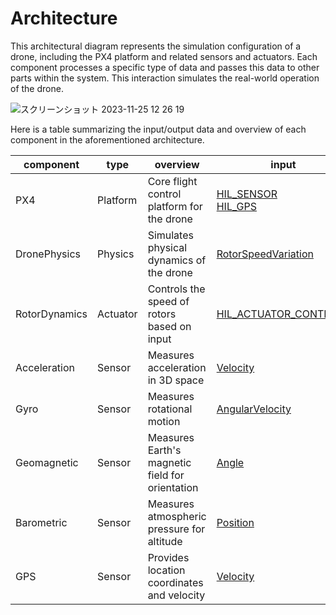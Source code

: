 # Architecture

This architectural diagram represents the simulation configuration of a drone, including the PX4 platform and related sensors and actuators. Each component processes a specific type of data and passes this data to other parts within the system. This interaction simulates the real-world operation of the drone.

![スクリーンショット 2023-11-25 12 26 19](https://github.com/toppers/hakoniwa-px4sim/assets/164193/4402d0f2-e21a-4764-a651-11f07132fbc7)


Here is a table summarizing the input/output data and overview of each component in the aforementioned architecture.

|component|type|overview|input|output|
|---|---|---|---|---|
|PX4|Platform|Core flight control platform for the drone| [HIL_SENSOR](https://github.com/toppers/hakoniwa-px4sim/blob/main/docs/phys_specs/data/mavlink/HIL_SENSOR/README.md) <br> [HIL_GPS](https://github.com/toppers/hakoniwa-px4sim/blob/main/docs/phys_specs/data/mavlink/HIL_GPS/README.md) | [HIL_ACTUATOR_CONTROLS](https://github.com/toppers/hakoniwa-px4sim/blob/main/docs/phys_specs/data/mavlink/HIL_ACTUATOR_CONTROLS/README.md)|
|DronePhysics|Physics|Simulates physical dynamics of the drone| [RotorSpeedVariation](https://github.com/toppers/hakoniwa-px4sim/blob/main/docs/phys_specs/data/physics/README.md#rotorspeedvariation) | [Position](https://github.com/toppers/hakoniwa-px4sim/blob/main/docs/phys_specs/data/physics/README.md#position)<br>[Velocity](https://github.com/toppers/hakoniwa-px4sim/blob/main/docs/phys_specs/data/physics/README.md#velocity)<br>[Angle](https://github.com/toppers/hakoniwa-px4sim/blob/main/docs/phys_specs/data/physics/README.md#angle)<br>[AngularVelocity](https://github.com/toppers/hakoniwa-px4sim/blob/main/docs/phys_specs/data/physics/README.md#angularvelocity)<br>|
|RotorDynamics|Actuator|Controls the speed of rotors based on input| [HIL_ACTUATOR_CONTROLS](https://github.com/toppers/hakoniwa-px4sim/blob/main/docs/phys_specs/data/mavlink/HIL_ACTUATOR_CONTROLS/README.md) | [RotorSpeedVariation](https://github.com/toppers/hakoniwa-px4sim/blob/main/docs/phys_specs/data/physics/README.md#rotorspeedvariation) |
|Acceleration|Sensor|Measures acceleration in 3D space| [Velocity](https://github.com/toppers/hakoniwa-px4sim/blob/main/docs/phys_specs/data/physics/README.md#velocity) | [HIL_SENSOR](https://github.com/toppers/hakoniwa-px4sim/blob/main/docs/phys_specs/data/mavlink/HIL_SENSOR/README.md)/acc |
|Gyro|Sensor|Measures rotational motion| [AngularVelocity](https://github.com/toppers/hakoniwa-px4sim/blob/main/docs/phys_specs/data/physics/README.md#angularvelocity) | [HIL_SENSOR](https://github.com/toppers/hakoniwa-px4sim/blob/main/docs/phys_specs/data/mavlink/HIL_SENSOR/README.md)/gyro |
|Geomagnetic|Sensor|Measures Earth's magnetic field for orientation| [Angle](https://github.com/toppers/hakoniwa-px4sim/blob/main/docs/phys_specs/data/physics/README.md#angle) | [HIL_SENSOR](https://github.com/toppers/hakoniwa-px4sim/blob/main/docs/phys_specs/data/mavlink/HIL_SENSOR/README.md)/mag |
|Barometric|Sensor|Measures atmospheric pressure for altitude| [Position](https://github.com/toppers/hakoniwa-px4sim/blob/main/docs/phys_specs/data/physics/README.md#position) | [HIL_SENSOR](https://github.com/toppers/hakoniwa-px4sim/blob/main/docs/phys_specs/data/mavlink/HIL_SENSOR/README.md)/pressure |
|GPS|Sensor|Provides location coordinates and velocity| [Velocity](https://github.com/toppers/hakoniwa-px4sim/blob/main/docs/phys_specs/data/physics/README.md#velocity) | [HIL_GPS](https://github.com/toppers/hakoniwa-px4sim/blob/main/docs/phys_specs/data/mavlink/HIL_GPS/README.md) |

